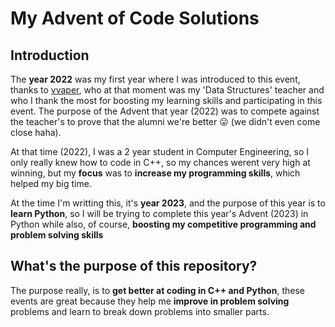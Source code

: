 # My Advent of Code Solutions
## Introduction
The **year 2022** was my first year where I was introduced to this event, thanks to [vvaper](https://github.com/vvarper), 
who at that moment was my 'Data Structures' teacher and who I thank the most for boosting my learning skills and participating in this event. 
The purpose of the Advent that year (2022) was to compete against the teacher's to prove that the alumni we're better :stuck_out_tongue: (we didn't even come close haha).

At that time (2022), I was a 2 year student in Computer Engineering, so I only really knew how to code in C++, 
so my chances werent very high at winning, but my **focus** was to **increase my programming skills**, which helped my big time.

At the time I'm writting this, it's **year 2023**, and the purpose of this year is to **learn Python**, 
so I will be trying to complete this year's Advent (2023) in Python while also, of course, **boosting my competitive programming and problem solving skills**

## What's the purpose of this repository?
The purpose really, is to **get better at coding in C++ and Python**, these events are great because they help me **improve in problem solving** problems and 
learn to break down problems into smaller parts.

